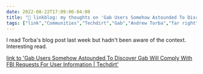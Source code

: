 ```yaml
---
date: 2022-08-22T17:09:06-04:00
title: "🔗 linkblog: my thoughts on 'Gab Users Somehow Astounded To Discover Gab Will Comply With FBI Requests For User Information | Techdirt'"
tags: ["link","Communities","Techdirt","Gab","Andrew Torba","far right"]
---
```

I read Torba's blog post last week but hadn't been aware of the context. Interesting read.
 

[link to 'Gab Users Somehow Astounded To Discover Gab Will Comply With FBI Requests For User Information | Techdirt'](https://www.techdirt.com/2022/08/22/gab-users-somehow-astounded-to-discover-gab-will-comply-with-fbi-requests-for-user-information/)
